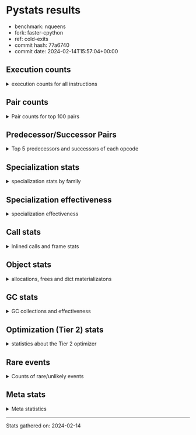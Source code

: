 
# Pystats results

- benchmark: nqueens
- fork: faster-cpython
- ref: cold-exits
- commit hash: 77a6740
- commit date: 2024-02-14T15:57:04+00:00

## Execution counts

<details>
<summary> execution counts for all instructions </summary>

|Name | Count | Self | Cumulative | Miss ratio | 
|---|---:|---:|---:|---:|
| POP_TOP | 138,195,280 | 12.7% | 12.7% |  |
| RESUME_CHECK | 125,630,500 | 11.6% | 24.3% | 0.0% |
| INTERPRETER_EXIT | 119,179,380 | 11.0% | 35.2% |  |
| YIELD_VALUE | 112,389,760 | 10.3% | 45.6% |  |
| ENTER_EXECUTOR | 112,373,740 | 10.3% | 55.9% |  |
| LOAD_FAST | 79,109,640 | 7.3% | 63.2% |  |
| LOAD_FAST_LOAD_FAST | 32,259,960 | 3.0% | 66.1% |  |
| LOAD_GLOBAL_BUILTIN | 20,031,740 | 1.8% | 68.0% |  |
| LOAD_CONST | 19,696,560 | 1.8% | 69.8% |  |
| STORE_FAST | 19,694,800 | 1.8% | 71.6% |  |
| FOR_ITER_RANGE | 13,580,240 | 1.2% | 72.8% |  |
| LOAD_DEREF | 13,256,640 | 1.2% | 74.1% |  |
| BINARY_SUBSCR_TUPLE_INT | 13,241,520 | 1.2% | 75.3% |  |
| GET_ITER | 13,241,200 | 1.2% | 76.5% |  |
| RETURN_CONST | 13,240,960 | 1.2% | 77.7% |  |
| RETURN_GENERATOR | 13,240,800 | 1.2% | 78.9% |  |
| COPY_FREE_VARS | 13,240,560 | 1.2% | 80.1% |  |
| CALL_PY_EXACT_ARGS | 13,240,540 | 1.2% | 81.4% |  |
| MAKE_FUNCTION | 13,240,480 | 1.2% | 82.6% |  |
| BUILD_TUPLE | 13,240,480 | 1.2% | 83.8% |  |
| SET_FUNCTION_ATTRIBUTE | 13,240,480 | 1.2% | 85.0% |  |
| SWAP | 12,903,840 | 1.2% | 86.2% |  |
| BINARY_SUBSCR_LIST_INT | 12,903,600 | 1.2% | 87.4% |  |
| POP_JUMP_IF_FALSE | 12,903,280 | 1.2% | 88.6% |  |
| FOR_ITER_LIST | 12,902,920 | 1.2% | 89.8% |  |
| UNARY_NEGATIVE | 12,902,080 | 1.2% | 90.9% |  |
| CALL_BUILTIN_CLASS | 6,791,060 | 0.6% | 91.6% |  |
| COMPARE_OP_INT | 6,790,080 | 0.6% | 92.2% |  |
| CALL_LEN | 6,789,380 | 0.6% | 92.8% |  |
| JUMP_FORWARD | 6,465,760 | 0.6% | 93.4% |  |
| JUMP_BACKWARD | 6,453,400 | 0.6% | 94.0% |  |
| BINARY_SUBSCR | 6,453,320 | 0.6% | 94.6% |  |
| STORE_SUBSCR | 6,452,920 | 0.6% | 95.2% |  |
| BINARY_OP_ADD_INT | 6,452,900 | 0.6% | 95.8% |  |
| COPY | 6,452,800 | 0.6% | 96.4% |  |
| BINARY_SLICE | 6,452,400 | 0.6% | 97.0% |  |
| STORE_SUBSCR_LIST_INT | 6,452,380 | 0.6% | 97.6% |  |
| STORE_DEREF | 6,451,360 | 0.6% | 98.2% |  |
| FOR_ITER_GEN | 6,451,340 | 0.6% | 98.8% |  |
| CALL_TUPLE_1 | 6,451,300 | 0.6% | 99.3% |  |
| TO_BOOL_INT | 6,451,160 | 0.6% | 99.9% |  |
| BINARY_OP_SUBTRACT_INT | 339,840 | 0.0% | 100.0% |  |
| POP_JUMP_IF_TRUE | 338,080 | 0.0% | 100.0% |  |
| CALL | 1,420 | 0.0% | 100.0% |  |
| BINARY_OP | 1,080 | 0.0% | 100.0% |  |
| LOAD_GLOBAL | 840 | 0.0% | 100.0% |  |
| STORE_SLICE | 600 | 0.0% | 100.0% |  |
| PUSH_NULL | 480 | 0.0% | 100.0% |  |
| LOAD_GLOBAL_MODULE | 400 | 0.0% | 100.0% |  |
| MAKE_CELL | 320 | 0.0% | 100.0% |  |
| RESUME | 300 | 0.0% | 100.0% | 20.0% |
| FOR_ITER | 280 | 0.0% | 100.0% |  |
| END_FOR | 160 | 0.0% | 100.0% |  |
| BUILD_SLICE | 160 | 0.0% | 100.0% |  |
| COMPARE_OP | 160 | 0.0% | 100.0% |  |
| POP_JUMP_IF_NOT_NONE | 160 | 0.0% | 100.0% |  |
| CALL_PY_WITH_DEFAULTS | 140 | 0.0% | 100.0% |  |
| LOAD_ATTR_MODULE | 120 | 0.0% | 100.0% |  |
| NOP | 80 | 0.0% | 100.0% |  |
| RETURN_VALUE | 80 | 0.0% | 100.0% |  |
| TO_BOOL | 80 | 0.0% | 100.0% |  |
| CALL_FUNCTION_EX | 80 | 0.0% | 100.0% |  |
| LOAD_ATTR | 80 | 0.0% | 100.0% |  |
| BINARY_OP_SUBTRACT_FLOAT | 60 | 0.0% | 100.0% |  |


</details>

## Pair counts

<details>
<summary> Pair counts for top 100 pairs </summary>

|Pair | Count | Self | Cumulative | 
|---|---:|---:|---:|
| RESUME_CHECK POP_TOP | 112,389,620 | 10.3% | 10.3% |
| CACHE RESUME_CHECK | 105,938,600 | 9.7% | 20.1% |
| YIELD_VALUE INTERPRETER_EXIT | 105,938,580 | 9.7% | 29.8% |
| POP_TOP ENTER_EXECUTOR | 105,922,480 | 9.7% | 39.6% |
| ENTER_EXECUTOR YIELD_VALUE | 92,682,160 | 8.5% | 48.1% |
| STORE_FAST LOAD_DEREF | 13,241,680 | 1.2% | 49.3% |
| LOAD_DEREF LOAD_FAST | 13,241,600 | 1.2% | 50.5% |
| LOAD_FAST BINARY_SUBSCR_TUPLE_INT | 13,241,440 | 1.2% | 51.7% |
| LOAD_GLOBAL_BUILTIN LOAD_FAST | 13,241,340 | 1.2% | 52.9% |
| RETURN_CONST INTERPRETER_EXIT | 13,240,800 | 1.2% | 54.2% |
| POP_TOP RESUME_CHECK | 13,240,680 | 1.2% | 55.4% |
| CACHE POP_TOP | 13,240,660 | 1.2% | 56.6% |
| MAKE_FUNCTION SET_FUNCTION_ATTRIBUTE | 13,240,480 | 1.2% | 57.8% |
| BUILD_TUPLE LOAD_CONST | 13,240,480 | 1.2% | 59.0% |
| COPY_FREE_VARS RETURN_GENERATOR | 13,240,480 | 1.2% | 60.3% |
| LOAD_CONST MAKE_FUNCTION | 13,240,480 | 1.2% | 61.5% |
| LOAD_FAST BUILD_TUPLE | 13,240,480 | 1.2% | 62.7% |
| SET_FUNCTION_ATTRIBUTE LOAD_FAST | 13,240,480 | 1.2% | 63.9% |
| CALL_PY_EXACT_ARGS COPY_FREE_VARS | 13,240,400 | 1.2% | 65.1% |
| RESUME_CHECK LOAD_FAST | 13,240,400 | 1.2% | 66.3% |
| GET_ITER CALL_PY_EXACT_ARGS | 13,240,320 | 1.2% | 67.6% |
| LOAD_FAST_LOAD_FAST BINARY_SUBSCR_LIST_INT | 12,902,760 | 1.2% | 68.7% |
| LOAD_FAST_LOAD_FAST UNARY_NEGATIVE | 12,902,080 | 1.2% | 69.9% |
| FOR_ITER_RANGE STORE_FAST | 6,790,720 | 0.6% | 70.6% |
| LOAD_GLOBAL_BUILTIN LOAD_GLOBAL_BUILTIN | 6,789,880 | 0.6% | 71.2% |
| BINARY_SUBSCR_TUPLE_INT LOAD_FAST | 6,789,800 | 0.6% | 71.8% |
| FOR_ITER_RANGE RETURN_CONST | 6,789,440 | 0.6% | 72.4% |
| ENTER_EXECUTOR FOR_ITER_RANGE | 6,789,360 | 0.6% | 73.1% |
| LOAD_FAST GET_ITER | 6,789,360 | 0.6% | 73.7% |
| RETURN_GENERATOR CALL_BUILTIN_CLASS | 6,789,320 | 0.6% | 74.3% |
| LOAD_FAST FOR_ITER_RANGE | 6,789,240 | 0.6% | 74.9% |
| CALL_BUILTIN_CLASS CALL_LEN | 6,789,200 | 0.6% | 75.5% |
| LOAD_FAST LOAD_CONST | 6,452,040 | 0.6% | 76.1% |
| COMPARE_OP_INT POP_JUMP_IF_FALSE | 6,452,020 | 0.6% | 76.7% |
| STORE_FAST LOAD_FAST_LOAD_FAST | 6,451,840 | 0.6% | 77.3% |
| STORE_SUBSCR_LIST_INT LOAD_FAST_LOAD_FAST | 6,451,800 | 0.6% | 77.9% |
| BINARY_SUBSCR_TUPLE_INT YIELD_VALUE | 6,451,720 | 0.6% | 78.5% |
| FOR_ITER_LIST STORE_FAST | 6,451,720 | 0.6% | 79.1% |
| LOAD_FAST_LOAD_FAST STORE_SUBSCR_LIST_INT | 6,451,560 | 0.6% | 79.7% |
| BINARY_OP_ADD_INT YIELD_VALUE | 6,451,460 | 0.6% | 80.3% |
| LOAD_FAST BINARY_OP_ADD_INT | 6,451,440 | 0.6% | 80.9% |
| BINARY_SLICE GET_ITER | 6,451,200 | 0.6% | 81.5% |
| LOAD_CONST LOAD_FAST | 6,451,200 | 0.6% | 82.1% |
| LOAD_FAST BINARY_SLICE | 6,451,200 | 0.6% | 82.7% |
| STORE_DEREF LOAD_FAST | 6,451,200 | 0.6% | 83.3% |
| SWAP COPY | 6,451,200 | 0.6% | 83.9% |
| FOR_ITER_LIST RETURN_CONST | 6,451,200 | 0.6% | 84.4% |
| JUMP_BACKWARD FOR_ITER_GEN | 6,451,180 | 0.6% | 85.0% |
| YIELD_VALUE STORE_DEREF | 6,451,180 | 0.6% | 85.6% |
| CALL_LEN SWAP | 6,451,180 | 0.6% | 86.2% |
| COPY COMPARE_OP_INT | 6,451,160 | 0.6% | 86.8% |
| LOAD_FAST FOR_ITER_LIST | 6,451,160 | 0.6% | 87.4% |
| LOAD_FAST LOAD_GLOBAL_BUILTIN | 6,451,160 | 0.6% | 88.0% |
| CALL_TUPLE_1 YIELD_VALUE | 6,451,160 | 0.6% | 88.6% |
| FOR_ITER_GEN RESUME_CHECK | 6,451,160 | 0.6% | 89.2% |
| TO_BOOL_INT POP_JUMP_IF_FALSE | 6,451,160 | 0.6% | 89.8% |
| RETURN_GENERATOR CALL_TUPLE_1 | 6,451,120 | 0.6% | 90.4% |
| ENTER_EXECUTOR FOR_ITER_LIST | 6,451,120 | 0.6% | 91.0% |
| LOAD_FAST TO_BOOL_INT | 6,451,120 | 0.6% | 91.6% |
| BINARY_SUBSCR LOAD_FAST_LOAD_FAST | 6,451,040 | 0.6% | 92.2% |
| POP_TOP POP_TOP | 6,451,040 | 0.6% | 92.7% |
| POP_TOP JUMP_FORWARD | 6,451,040 | 0.6% | 93.3% |
| UNARY_NEGATIVE BINARY_SUBSCR | 6,451,040 | 0.6% | 93.9% |
| UNARY_NEGATIVE STORE_SUBSCR | 6,451,040 | 0.6% | 94.5% |
| JUMP_FORWARD LOAD_FAST | 6,451,040 | 0.6% | 95.1% |
| SWAP LOAD_FAST_LOAD_FAST | 6,451,040 | 0.6% | 95.7% |
| BINARY_SUBSCR_LIST_INT STORE_FAST | 6,451,020 | 0.6% | 96.3% |
| BINARY_SUBSCR_LIST_INT SWAP | 6,451,020 | 0.6% | 96.9% |
| STORE_SUBSCR LOAD_GLOBAL_BUILTIN | 6,451,000 | 0.6% | 97.5% |
| ENTER_EXECUTOR LOAD_FAST_LOAD_FAST | 6,450,820 | 0.6% | 98.1% |
| POP_JUMP_IF_FALSE ENTER_EXECUTOR | 6,450,700 | 0.6% | 98.7% |
| POP_TOP JUMP_BACKWARD | 6,129,360 | 0.6% | 99.2% |
| POP_JUMP_IF_FALSE POP_TOP | 6,113,120 | 0.6% | 99.8% |
| BINARY_OP_SUBTRACT_INT YIELD_VALUE | 338,340 | 0.0% | 99.8% |
| LOAD_FAST BINARY_OP_SUBTRACT_INT | 338,320 | 0.0% | 99.9% |
| POP_JUMP_IF_FALSE LOAD_GLOBAL_BUILTIN | 338,220 | 0.0% | 99.9% |
| COMPARE_OP_INT POP_JUMP_IF_TRUE | 338,060 | 0.0% | 99.9% |
| CALL_LEN COMPARE_OP_INT | 338,040 | 0.0% | 100.0% |
| POP_JUMP_IF_TRUE JUMP_BACKWARD | 323,360 | 0.0% | 100.0% |
| JUMP_FORWARD LOAD_DEREF | 14,720 | 0.0% | 100.0% |
| LOAD_DEREF YIELD_VALUE | 14,720 | 0.0% | 100.0% |
| POP_JUMP_IF_TRUE JUMP_FORWARD | 14,720 | 0.0% | 100.0% |
| BINARY_SUBSCR BINARY_SUBSCR | 1,800 | 0.0% | 100.0% |
| STORE_SUBSCR STORE_SUBSCR | 1,760 | 0.0% | 100.0% |
| BINARY_SUBSCR_LIST_INT LOAD_CONST | 1,560 | 0.0% | 100.0% |
| LOAD_CONST BINARY_OP_ADD_INT | 1,360 | 0.0% | 100.0% |
| LOAD_FAST_LOAD_FAST LOAD_CONST | 1,200 | 0.0% | 100.0% |
| JUMP_BACKWARD FOR_ITER_RANGE | 1,040 | 0.0% | 100.0% |
| COPY COPY | 800 | 0.0% | 100.0% |
| LOAD_CONST COMPARE_OP_INT | 800 | 0.0% | 100.0% |
| LOAD_FAST_LOAD_FAST COPY | 800 | 0.0% | 100.0% |
| POP_JUMP_IF_FALSE LOAD_FAST_LOAD_FAST | 800 | 0.0% | 100.0% |
| SWAP SWAP | 800 | 0.0% | 100.0% |
| BINARY_OP_SUBTRACT_INT SWAP | 780 | 0.0% | 100.0% |
| COPY BINARY_SUBSCR_LIST_INT | 760 | 0.0% | 100.0% |
| LOAD_CONST BINARY_OP_SUBTRACT_INT | 760 | 0.0% | 100.0% |
| SWAP STORE_SUBSCR_LIST_INT | 760 | 0.0% | 100.0% |
| LOAD_FAST CALL_BUILTIN_CLASS | 720 | 0.0% | 100.0% |
| LOAD_FAST_LOAD_FAST BINARY_OP_SUBTRACT_INT | 680 | 0.0% | 100.0% |
| CALL_BUILTIN_CLASS CALL_BUILTIN_CLASS | 680 | 0.0% | 100.0% |


</details>

## Predecessor/Successor Pairs

<details>
<summary> Top 5 predecessors and successors of each opcode </summary>

### BINARY_SLICE

<details>
<summary> Successors and predecessors for BINARY_SLICE </summary>

|Predecessors | Count | Percentage | 
|---|---:|---:|
| LOAD_FAST | 6,451,200 | 100.0% |
| LOAD_CONST | 600 | 0.0% |
| BINARY_OP_ADD_INT | 580 | 0.0% |
| BINARY_OP | 20 | 0.0% |

|Successors | Count | Percentage | 
|---|---:|---:|
| GET_ITER | 6,451,200 | 100.0% |
| BINARY_OP | 600 | 0.0% |
| LOAD_FAST_LOAD_FAST | 600 | 0.0% |


</details>

### STORE_SLICE

<details>
<summary> Successors and predecessors for STORE_SLICE </summary>

|Predecessors | Count | Percentage | 
|---|---:|---:|
| LOAD_CONST | 600 | 100.0% |

|Successors | Count | Percentage | 
|---|---:|---:|
| LOAD_FAST_LOAD_FAST | 600 | 100.0% |


</details>

### CACHE

<details>
<summary> Successors and predecessors for CACHE </summary>

|Successors | Count | Percentage | 
|---|---:|---:|
| RESUME_CHECK | 105,938,600 | 88.9% |
| POP_TOP | 13,240,660 | 11.1% |
| RESUME | 120 | 0.0% |


</details>

### BINARY_SUBSCR

<details>
<summary> Successors and predecessors for BINARY_SUBSCR </summary>

|Predecessors | Count | Percentage | 
|---|---:|---:|
| UNARY_NEGATIVE | 6,451,040 | 100.0% |
| BINARY_SUBSCR | 1,800 | 0.0% |
| BUILD_SLICE | 160 | 0.0% |
| LOAD_FAST | 160 | 0.0% |
| LOAD_FAST_LOAD_FAST | 120 | 0.0% |

|Successors | Count | Percentage | 
|---|---:|---:|
| LOAD_FAST_LOAD_FAST | 6,451,040 | 100.0% |
| BINARY_SUBSCR | 1,800 | 0.0% |
| STORE_FAST | 180 | 0.0% |
| BINARY_SUBSCR_LIST_INT | 80 | 0.0% |
| BINARY_SUBSCR_TUPLE_INT | 80 | 0.0% |


</details>

### END_FOR

<details>
<summary> Successors and predecessors for END_FOR </summary>

|Predecessors | Count | Percentage | 
|---|---:|---:|
| RETURN_CONST | 160 | 100.0% |

|Successors | Count | Percentage | 
|---|---:|---:|
| POP_TOP | 160 | 100.0% |


</details>

### GET_ITER

<details>
<summary> Successors and predecessors for GET_ITER </summary>

|Predecessors | Count | Percentage | 
|---|---:|---:|
| LOAD_FAST | 6,789,360 | 51.3% |
| BINARY_SLICE | 6,451,200 | 48.7% |
| CALL_BUILTIN_CLASS | 460 | 0.0% |
| RETURN_GENERATOR | 160 | 0.0% |
| CALL | 20 | 0.0% |

|Successors | Count | Percentage | 
|---|---:|---:|
| CALL_PY_EXACT_ARGS | 13,240,320 | 100.0% |
| FOR_ITER_RANGE | 520 | 0.0% |
| CALL | 160 | 0.0% |
| FOR_ITER_GEN | 140 | 0.0% |
| FOR_ITER | 60 | 0.0% |


</details>

### INTERPRETER_EXIT

<details>
<summary> Successors and predecessors for INTERPRETER_EXIT </summary>

|Predecessors | Count | Percentage | 
|---|---:|---:|
| YIELD_VALUE | 105,938,580 | 88.9% |
| RETURN_CONST | 13,240,800 | 11.1% |


</details>

### MAKE_FUNCTION

<details>
<summary> Successors and predecessors for MAKE_FUNCTION </summary>

|Predecessors | Count | Percentage | 
|---|---:|---:|
| LOAD_CONST | 13,240,480 | 100.0% |

|Successors | Count | Percentage | 
|---|---:|---:|
| SET_FUNCTION_ATTRIBUTE | 13,240,480 | 100.0% |


</details>

### NOP

<details>
<summary> Successors and predecessors for NOP </summary>

|Predecessors | Count | Percentage | 
|---|---:|---:|
| POP_TOP | 80 | 100.0% |

|Successors | Count | Percentage | 
|---|---:|---:|
| LOAD_DEREF | 80 | 100.0% |


</details>

### POP_TOP

<details>
<summary> Successors and predecessors for POP_TOP </summary>

|Predecessors | Count | Percentage | 
|---|---:|---:|
| RESUME_CHECK | 112,389,620 | 81.3% |
| CACHE | 13,240,660 | 9.6% |
| POP_TOP | 6,451,040 | 4.7% |
| POP_JUMP_IF_FALSE | 6,113,120 | 4.4% |
| CALL | 260 | 0.0% |

|Successors | Count | Percentage | 
|---|---:|---:|
| ENTER_EXECUTOR | 105,922,480 | 76.6% |
| RESUME_CHECK | 13,240,680 | 9.6% |
| POP_TOP | 6,451,040 | 4.7% |
| JUMP_FORWARD | 6,451,040 | 4.7% |
| JUMP_BACKWARD | 6,129,360 | 4.4% |


</details>

### PUSH_NULL

<details>
<summary> Successors and predecessors for PUSH_NULL </summary>

|Predecessors | Count | Percentage | 
|---|---:|---:|
| LOAD_FAST | 320 | 66.7% |
| LOAD_DEREF | 80 | 16.7% |
| LOAD_ATTR_MODULE | 60 | 12.5% |
| LOAD_ATTR | 20 | 4.2% |

|Successors | Count | Percentage | 
|---|---:|---:|
| CALL | 400 | 83.3% |
| LOAD_FAST | 80 | 16.7% |


</details>

### RETURN_GENERATOR

<details>
<summary> Successors and predecessors for RETURN_GENERATOR </summary>

|Predecessors | Count | Percentage | 
|---|---:|---:|
| COPY_FREE_VARS | 13,240,480 | 100.0% |
| MAKE_CELL | 320 | 0.0% |

|Successors | Count | Percentage | 
|---|---:|---:|
| CALL_BUILTIN_CLASS | 6,789,320 | 51.3% |
| CALL_TUPLE_1 | 6,451,120 | 48.7% |
| CALL | 200 | 0.0% |
| GET_ITER | 160 | 0.0% |


</details>

### RETURN_VALUE

<details>
<summary> Successors and predecessors for RETURN_VALUE </summary>

|Predecessors | Count | Percentage | 
|---|---:|---:|
| LOAD_FAST | 80 | 100.0% |

|Successors | Count | Percentage | 
|---|---:|---:|
| LOAD_GLOBAL | 40 | 50.0% |
| LOAD_GLOBAL_MODULE | 40 | 50.0% |


</details>

### STORE_SUBSCR

<details>
<summary> Successors and predecessors for STORE_SUBSCR </summary>

|Predecessors | Count | Percentage | 
|---|---:|---:|
| UNARY_NEGATIVE | 6,451,040 | 100.0% |
| STORE_SUBSCR | 1,760 | 0.0% |
| LOAD_FAST_LOAD_FAST | 80 | 0.0% |
| SWAP | 40 | 0.0% |

|Successors | Count | Percentage | 
|---|---:|---:|
| LOAD_GLOBAL_BUILTIN | 6,451,000 | 100.0% |
| STORE_SUBSCR | 1,760 | 0.0% |
| STORE_SUBSCR_LIST_INT | 60 | 0.0% |
| LOAD_FAST_LOAD_FAST | 40 | 0.0% |
| LOAD_GLOBAL | 40 | 0.0% |


</details>

### TO_BOOL

<details>
<summary> Successors and predecessors for TO_BOOL </summary>

|Predecessors | Count | Percentage | 
|---|---:|---:|
| LOAD_FAST | 80 | 100.0% |

|Successors | Count | Percentage | 
|---|---:|---:|
| POP_JUMP_IF_FALSE | 40 | 50.0% |
| TO_BOOL_INT | 40 | 50.0% |


</details>

### UNARY_NEGATIVE

<details>
<summary> Successors and predecessors for UNARY_NEGATIVE </summary>

|Predecessors | Count | Percentage | 
|---|---:|---:|
| LOAD_FAST_LOAD_FAST | 12,902,080 | 100.0% |

|Successors | Count | Percentage | 
|---|---:|---:|
| BINARY_SUBSCR | 6,451,040 | 50.0% |
| STORE_SUBSCR | 6,451,040 | 50.0% |


</details>

### BINARY_OP

<details>
<summary> Successors and predecessors for BINARY_OP </summary>

|Predecessors | Count | Percentage | 
|---|---:|---:|
| BINARY_SLICE | 600 | 55.6% |
| LOAD_CONST | 200 | 18.5% |
| LOAD_FAST | 120 | 11.1% |
| BINARY_OP | 80 | 7.4% |
| LOAD_FAST_LOAD_FAST | 80 | 7.4% |

|Successors | Count | Percentage | 
|---|---:|---:|
| LOAD_FAST_LOAD_FAST | 620 | 57.4% |
| BINARY_OP_ADD_INT | 100 | 9.3% |
| BINARY_OP | 80 | 7.4% |
| BINARY_OP_SUBTRACT_INT | 80 | 7.4% |
| LOAD_CONST | 40 | 3.7% |


</details>

### BUILD_SLICE

<details>
<summary> Successors and predecessors for BUILD_SLICE </summary>

|Predecessors | Count | Percentage | 
|---|---:|---:|
| LOAD_CONST | 160 | 100.0% |

|Successors | Count | Percentage | 
|---|---:|---:|
| BINARY_SUBSCR | 160 | 100.0% |


</details>

### BUILD_TUPLE

<details>
<summary> Successors and predecessors for BUILD_TUPLE </summary>

|Predecessors | Count | Percentage | 
|---|---:|---:|
| LOAD_FAST | 13,240,480 | 100.0% |

|Successors | Count | Percentage | 
|---|---:|---:|
| LOAD_CONST | 13,240,480 | 100.0% |


</details>

### CALL

<details>
<summary> Successors and predecessors for CALL </summary>

|Predecessors | Count | Percentage | 
|---|---:|---:|
| PUSH_NULL | 400 | 28.2% |
| LOAD_FAST | 280 | 19.7% |
| RETURN_GENERATOR | 200 | 14.1% |
| CALL | 200 | 14.1% |
| GET_ITER | 160 | 11.3% |

|Successors | Count | Percentage | 
|---|---:|---:|
| POP_TOP | 260 | 18.3% |
| CALL_BUILTIN_CLASS | 220 | 15.5% |
| CALL | 200 | 14.1% |
| STORE_FAST | 160 | 11.3% |
| CALL_PY_EXACT_ARGS | 100 | 7.0% |


</details>

### CALL_FUNCTION_EX

<details>
<summary> Successors and predecessors for CALL_FUNCTION_EX </summary>

|Predecessors | Count | Percentage | 
|---|---:|---:|
| LOAD_FAST | 80 | 100.0% |

|Successors | Count | Percentage | 
|---|---:|---:|
| COPY_FREE_VARS | 80 | 100.0% |


</details>

### COMPARE_OP

<details>
<summary> Successors and predecessors for COMPARE_OP </summary>

|Predecessors | Count | Percentage | 
|---|---:|---:|
| LOAD_CONST | 80 | 50.0% |
| COPY | 40 | 25.0% |
| CALL | 20 | 12.5% |
| CALL_LEN | 20 | 12.5% |

|Successors | Count | Percentage | 
|---|---:|---:|
| COMPARE_OP_INT | 80 | 50.0% |
| POP_JUMP_IF_FALSE | 60 | 37.5% |
| POP_JUMP_IF_TRUE | 20 | 12.5% |


</details>

### COPY

<details>
<summary> Successors and predecessors for COPY </summary>

|Predecessors | Count | Percentage | 
|---|---:|---:|
| SWAP | 6,451,200 | 100.0% |
| COPY | 800 | 0.0% |
| LOAD_FAST_LOAD_FAST | 800 | 0.0% |

|Successors | Count | Percentage | 
|---|---:|---:|
| COMPARE_OP_INT | 6,451,160 | 100.0% |
| COPY | 800 | 0.0% |
| BINARY_SUBSCR_LIST_INT | 760 | 0.0% |
| BINARY_SUBSCR | 40 | 0.0% |
| COMPARE_OP | 40 | 0.0% |


</details>

### COPY_FREE_VARS

<details>
<summary> Successors and predecessors for COPY_FREE_VARS </summary>

|Predecessors | Count | Percentage | 
|---|---:|---:|
| CALL_PY_EXACT_ARGS | 13,240,400 | 100.0% |
| CALL | 80 | 0.0% |
| CALL_FUNCTION_EX | 80 | 0.0% |

|Successors | Count | Percentage | 
|---|---:|---:|
| RETURN_GENERATOR | 13,240,480 | 100.0% |
| RESUME_CHECK | 60 | 0.0% |
| RESUME | 20 | 0.0% |


</details>

### ENTER_EXECUTOR

<details>
<summary> Successors and predecessors for ENTER_EXECUTOR </summary>

|Predecessors | Count | Percentage | 
|---|---:|---:|
| POP_TOP | 105,922,480 | 94.3% |
| POP_JUMP_IF_FALSE | 6,450,700 | 5.7% |
| ENTER_EXECUTOR | 280 | 0.0% |
| STORE_SUBSCR_LIST_INT | 260 | 0.0% |
| JUMP_BACKWARD | 20 | 0.0% |

|Successors | Count | Percentage | 
|---|---:|---:|
| YIELD_VALUE | 92,682,160 | 82.5% |
| FOR_ITER_RANGE | 6,789,360 | 6.0% |
| FOR_ITER_LIST | 6,451,120 | 5.7% |
| LOAD_FAST_LOAD_FAST | 6,450,820 | 5.7% |
| ENTER_EXECUTOR | 280 | 0.0% |


</details>

### FOR_ITER

<details>
<summary> Successors and predecessors for FOR_ITER </summary>

|Predecessors | Count | Percentage | 
|---|---:|---:|
| JUMP_BACKWARD | 140 | 50.0% |
| LOAD_FAST | 80 | 28.6% |
| GET_ITER | 60 | 21.4% |

|Successors | Count | Percentage | 
|---|---:|---:|
| STORE_FAST | 120 | 42.9% |
| FOR_ITER_RANGE | 80 | 28.6% |
| FOR_ITER_LIST | 40 | 14.3% |
| STORE_DEREF | 20 | 7.1% |
| FOR_ITER_GEN | 20 | 7.1% |


</details>

### JUMP_BACKWARD

<details>
<summary> Successors and predecessors for JUMP_BACKWARD </summary>

|Predecessors | Count | Percentage | 
|---|---:|---:|
| POP_TOP | 6,129,360 | 95.0% |
| POP_JUMP_IF_TRUE | 323,360 | 5.0% |
| POP_JUMP_IF_FALSE | 340 | 0.0% |
| STORE_SUBSCR_LIST_INT | 320 | 0.0% |
| STORE_SUBSCR | 20 | 0.0% |

|Successors | Count | Percentage | 
|---|---:|---:|
| FOR_ITER_GEN | 6,451,180 | 100.0% |
| FOR_ITER_RANGE | 1,040 | 0.0% |
| FOR_ITER_LIST | 600 | 0.0% |
| LOAD_GLOBAL_BUILTIN | 300 | 0.0% |
| FOR_ITER | 140 | 0.0% |


</details>

### JUMP_FORWARD

<details>
<summary> Successors and predecessors for JUMP_FORWARD </summary>

|Predecessors | Count | Percentage | 
|---|---:|---:|
| POP_TOP | 6,451,040 | 99.8% |
| POP_JUMP_IF_TRUE | 14,720 | 0.2% |

|Successors | Count | Percentage | 
|---|---:|---:|
| LOAD_FAST | 6,451,040 | 99.8% |
| LOAD_DEREF | 14,720 | 0.2% |


</details>

### LOAD_ATTR

<details>
<summary> Successors and predecessors for LOAD_ATTR </summary>

|Predecessors | Count | Percentage | 
|---|---:|---:|
| LOAD_GLOBAL | 40 | 50.0% |
| LOAD_GLOBAL_MODULE | 40 | 50.0% |

|Successors | Count | Percentage | 
|---|---:|---:|
| LOAD_ATTR_MODULE | 40 | 50.0% |
| PUSH_NULL | 20 | 25.0% |
| STORE_FAST | 20 | 25.0% |


</details>

### LOAD_CONST

<details>
<summary> Successors and predecessors for LOAD_CONST </summary>

|Predecessors | Count | Percentage | 
|---|---:|---:|
| BUILD_TUPLE | 13,240,480 | 67.2% |
| LOAD_FAST | 6,452,040 | 32.8% |
| BINARY_SUBSCR_LIST_INT | 1,560 | 0.0% |
| LOAD_FAST_LOAD_FAST | 1,200 | 0.0% |
| BINARY_OP_ADD_INT | 580 | 0.0% |

|Successors | Count | Percentage | 
|---|---:|---:|
| MAKE_FUNCTION | 13,240,480 | 67.2% |
| LOAD_FAST | 6,451,200 | 32.8% |
| BINARY_OP_ADD_INT | 1,360 | 0.0% |
| COMPARE_OP_INT | 800 | 0.0% |
| BINARY_OP_SUBTRACT_INT | 760 | 0.0% |


</details>

### LOAD_DEREF

<details>
<summary> Successors and predecessors for LOAD_DEREF </summary>

|Predecessors | Count | Percentage | 
|---|---:|---:|
| STORE_FAST | 13,241,680 | 99.9% |
| JUMP_FORWARD | 14,720 | 0.1% |
| LOAD_GLOBAL_BUILTIN | 140 | 0.0% |
| NOP | 80 | 0.0% |
| LOAD_GLOBAL | 20 | 0.0% |

|Successors | Count | Percentage | 
|---|---:|---:|
| LOAD_FAST | 13,241,600 | 99.9% |
| YIELD_VALUE | 14,720 | 0.1% |
| CALL_LEN | 120 | 0.0% |
| PUSH_NULL | 80 | 0.0% |
| STORE_FAST | 80 | 0.0% |


</details>

### LOAD_FAST

<details>
<summary> Successors and predecessors for LOAD_FAST </summary>

|Predecessors | Count | Percentage | 
|---|---:|---:|
| LOAD_DEREF | 13,241,600 | 16.7% |
| LOAD_GLOBAL_BUILTIN | 13,241,340 | 16.7% |
| SET_FUNCTION_ATTRIBUTE | 13,240,480 | 16.7% |
| RESUME_CHECK | 13,240,400 | 16.7% |
| BINARY_SUBSCR_TUPLE_INT | 6,789,800 | 8.6% |

|Successors | Count | Percentage | 
|---|---:|---:|
| BINARY_SUBSCR_TUPLE_INT | 13,241,440 | 16.7% |
| BUILD_TUPLE | 13,240,480 | 16.7% |
| GET_ITER | 6,789,360 | 8.6% |
| FOR_ITER_RANGE | 6,789,240 | 8.6% |
| LOAD_CONST | 6,452,040 | 8.2% |


</details>

### LOAD_FAST_LOAD_FAST

<details>
<summary> Successors and predecessors for LOAD_FAST_LOAD_FAST </summary>

|Predecessors | Count | Percentage | 
|---|---:|---:|
| STORE_FAST | 6,451,840 | 20.0% |
| STORE_SUBSCR_LIST_INT | 6,451,800 | 20.0% |
| BINARY_SUBSCR | 6,451,040 | 20.0% |
| SWAP | 6,451,040 | 20.0% |
| ENTER_EXECUTOR | 6,450,820 | 20.0% |

|Successors | Count | Percentage | 
|---|---:|---:|
| BINARY_SUBSCR_LIST_INT | 12,902,760 | 40.0% |
| UNARY_NEGATIVE | 12,902,080 | 40.0% |
| STORE_SUBSCR_LIST_INT | 6,451,560 | 20.0% |
| LOAD_CONST | 1,200 | 0.0% |
| COPY | 800 | 0.0% |


</details>

### LOAD_GLOBAL

<details>
<summary> Successors and predecessors for LOAD_GLOBAL </summary>

|Predecessors | Count | Percentage | 
|---|---:|---:|
| STORE_FAST | 160 | 19.0% |
| LOAD_GLOBAL | 120 | 14.3% |
| LOAD_GLOBAL_BUILTIN | 120 | 14.3% |
| POP_JUMP_IF_FALSE | 100 | 11.9% |
| RESUME | 80 | 9.5% |

|Successors | Count | Percentage | 
|---|---:|---:|
| LOAD_GLOBAL_BUILTIN | 340 | 40.5% |
| LOAD_FAST | 220 | 26.2% |
| LOAD_GLOBAL | 120 | 14.3% |
| LOAD_GLOBAL_MODULE | 80 | 9.5% |
| LOAD_ATTR | 40 | 4.8% |


</details>

### MAKE_CELL

<details>
<summary> Successors and predecessors for MAKE_CELL </summary>

|Predecessors | Count | Percentage | 
|---|---:|---:|
| CALL_PY_EXACT_ARGS | 140 | 43.8% |
| CALL_PY_WITH_DEFAULTS | 140 | 43.8% |
| CALL | 40 | 12.5% |

|Successors | Count | Percentage | 
|---|---:|---:|
| RETURN_GENERATOR | 320 | 100.0% |


</details>

### POP_JUMP_IF_FALSE

<details>
<summary> Successors and predecessors for POP_JUMP_IF_FALSE </summary>

|Predecessors | Count | Percentage | 
|---|---:|---:|
| COMPARE_OP_INT | 6,452,020 | 50.0% |
| TO_BOOL_INT | 6,451,160 | 50.0% |
| COMPARE_OP | 60 | 0.0% |
| TO_BOOL | 40 | 0.0% |

|Successors | Count | Percentage | 
|---|---:|---:|
| ENTER_EXECUTOR | 6,450,700 | 50.0% |
| POP_TOP | 6,113,120 | 47.4% |
| LOAD_GLOBAL_BUILTIN | 338,220 | 2.6% |
| LOAD_FAST_LOAD_FAST | 800 | 0.0% |
| JUMP_BACKWARD | 340 | 0.0% |


</details>

### POP_JUMP_IF_NOT_NONE

<details>
<summary> Successors and predecessors for POP_JUMP_IF_NOT_NONE </summary>

|Predecessors | Count | Percentage | 
|---|---:|---:|
| LOAD_FAST | 160 | 100.0% |

|Successors | Count | Percentage | 
|---|---:|---:|
| LOAD_FAST | 160 | 100.0% |


</details>

### POP_JUMP_IF_TRUE

<details>
<summary> Successors and predecessors for POP_JUMP_IF_TRUE </summary>

|Predecessors | Count | Percentage | 
|---|---:|---:|
| COMPARE_OP_INT | 338,060 | 100.0% |
| COMPARE_OP | 20 | 0.0% |

|Successors | Count | Percentage | 
|---|---:|---:|
| JUMP_BACKWARD | 323,360 | 95.6% |
| JUMP_FORWARD | 14,720 | 4.4% |


</details>

### RETURN_CONST

<details>
<summary> Successors and predecessors for RETURN_CONST </summary>

|Predecessors | Count | Percentage | 
|---|---:|---:|
| FOR_ITER_RANGE | 6,789,440 | 51.3% |
| FOR_ITER_LIST | 6,451,200 | 48.7% |
| POP_TOP | 320 | 0.0% |

|Successors | Count | Percentage | 
|---|---:|---:|
| INTERPRETER_EXIT | 13,240,800 | 100.0% |
| END_FOR | 160 | 0.0% |


</details>

### SET_FUNCTION_ATTRIBUTE

<details>
<summary> Successors and predecessors for SET_FUNCTION_ATTRIBUTE </summary>

|Predecessors | Count | Percentage | 
|---|---:|---:|
| MAKE_FUNCTION | 13,240,480 | 100.0% |

|Successors | Count | Percentage | 
|---|---:|---:|
| LOAD_FAST | 13,240,480 | 100.0% |


</details>

### STORE_DEREF

<details>
<summary> Successors and predecessors for STORE_DEREF </summary>

|Predecessors | Count | Percentage | 
|---|---:|---:|
| YIELD_VALUE | 6,451,180 | 100.0% |
| CALL_TUPLE_1 | 140 | 0.0% |
| CALL | 20 | 0.0% |
| FOR_ITER | 20 | 0.0% |

|Successors | Count | Percentage | 
|---|---:|---:|
| LOAD_FAST | 6,451,200 | 100.0% |
| LOAD_GLOBAL_BUILTIN | 120 | 0.0% |
| LOAD_GLOBAL | 40 | 0.0% |


</details>

### STORE_FAST

<details>
<summary> Successors and predecessors for STORE_FAST </summary>

|Predecessors | Count | Percentage | 
|---|---:|---:|
| FOR_ITER_RANGE | 6,790,720 | 34.5% |
| FOR_ITER_LIST | 6,451,720 | 32.8% |
| BINARY_SUBSCR_LIST_INT | 6,451,020 | 32.8% |
| CALL_BUILTIN_CLASS | 340 | 0.0% |
| BINARY_SUBSCR | 180 | 0.0% |

|Successors | Count | Percentage | 
|---|---:|---:|
| LOAD_DEREF | 13,241,680 | 67.2% |
| LOAD_FAST_LOAD_FAST | 6,451,840 | 32.8% |
| LOAD_FAST | 640 | 0.0% |
| LOAD_GLOBAL_BUILTIN | 360 | 0.0% |
| LOAD_GLOBAL | 160 | 0.0% |


</details>

### SWAP

<details>
<summary> Successors and predecessors for SWAP </summary>

|Predecessors | Count | Percentage | 
|---|---:|---:|
| CALL_LEN | 6,451,180 | 50.0% |
| BINARY_SUBSCR_LIST_INT | 6,451,020 | 50.0% |
| SWAP | 800 | 0.0% |
| BINARY_OP_SUBTRACT_INT | 780 | 0.0% |
| BINARY_SUBSCR | 20 | 0.0% |

|Successors | Count | Percentage | 
|---|---:|---:|
| COPY | 6,451,200 | 50.0% |
| LOAD_FAST_LOAD_FAST | 6,451,040 | 50.0% |
| SWAP | 800 | 0.0% |
| STORE_SUBSCR_LIST_INT | 760 | 0.0% |
| STORE_SUBSCR | 40 | 0.0% |


</details>

### YIELD_VALUE

<details>
<summary> Successors and predecessors for YIELD_VALUE </summary>

|Predecessors | Count | Percentage | 
|---|---:|---:|
| ENTER_EXECUTOR | 92,682,160 | 82.5% |
| BINARY_SUBSCR_TUPLE_INT | 6,451,720 | 5.7% |
| BINARY_OP_ADD_INT | 6,451,460 | 5.7% |
| CALL_TUPLE_1 | 6,451,160 | 5.7% |
| BINARY_OP_SUBTRACT_INT | 338,340 | 0.3% |

|Successors | Count | Percentage | 
|---|---:|---:|
| INTERPRETER_EXIT | 105,938,580 | 94.3% |
| STORE_DEREF | 6,451,180 | 5.7% |


</details>

### RESUME

<details>
<summary> Successors and predecessors for RESUME </summary>

|Predecessors | Count | Percentage | 
|---|---:|---:|
| CACHE | 120 | 40.0% |
| POP_TOP | 120 | 40.0% |
| FOR_ITER_GEN | 40 | 13.3% |
| COPY_FREE_VARS | 20 | 6.7% |

|Successors | Count | Percentage | 
|---|---:|---:|
| POP_TOP | 140 | 46.7% |
| LOAD_FAST | 80 | 26.7% |
| LOAD_GLOBAL | 80 | 26.7% |


</details>

### BINARY_OP_ADD_INT

<details>
<summary> Successors and predecessors for BINARY_OP_ADD_INT </summary>

|Predecessors | Count | Percentage | 
|---|---:|---:|
| LOAD_FAST | 6,451,440 | 100.0% |
| LOAD_CONST | 1,360 | 0.0% |
| BINARY_OP | 100 | 0.0% |

|Successors | Count | Percentage | 
|---|---:|---:|
| YIELD_VALUE | 6,451,460 | 100.0% |
| BINARY_SLICE | 580 | 0.0% |
| LOAD_CONST | 580 | 0.0% |
| LOAD_FAST | 140 | 0.0% |
| CALL_BUILTIN_CLASS | 120 | 0.0% |


</details>

### BINARY_OP_SUBTRACT_FLOAT

<details>
<summary> Successors and predecessors for BINARY_OP_SUBTRACT_FLOAT </summary>

|Predecessors | Count | Percentage | 
|---|---:|---:|
| LOAD_FAST | 40 | 66.7% |
| BINARY_OP | 20 | 33.3% |

|Successors | Count | Percentage | 
|---|---:|---:|
| STORE_FAST | 60 | 100.0% |


</details>

### BINARY_OP_SUBTRACT_INT

<details>
<summary> Successors and predecessors for BINARY_OP_SUBTRACT_INT </summary>

|Predecessors | Count | Percentage | 
|---|---:|---:|
| LOAD_FAST | 338,320 | 99.6% |
| LOAD_CONST | 760 | 0.2% |
| LOAD_FAST_LOAD_FAST | 680 | 0.2% |
| BINARY_OP | 80 | 0.0% |

|Successors | Count | Percentage | 
|---|---:|---:|
| YIELD_VALUE | 338,340 | 99.6% |
| SWAP | 780 | 0.2% |
| LOAD_FAST_LOAD_FAST | 580 | 0.2% |
| LOAD_CONST | 140 | 0.0% |


</details>

### BINARY_SUBSCR_LIST_INT

<details>
<summary> Successors and predecessors for BINARY_SUBSCR_LIST_INT </summary>

|Predecessors | Count | Percentage | 
|---|---:|---:|
| LOAD_FAST_LOAD_FAST | 12,902,760 | 100.0% |
| COPY | 760 | 0.0% |
| BINARY_SUBSCR | 80 | 0.0% |

|Successors | Count | Percentage | 
|---|---:|---:|
| STORE_FAST | 6,451,020 | 50.0% |
| SWAP | 6,451,020 | 50.0% |
| LOAD_CONST | 1,560 | 0.0% |


</details>

### BINARY_SUBSCR_TUPLE_INT

<details>
<summary> Successors and predecessors for BINARY_SUBSCR_TUPLE_INT </summary>

|Predecessors | Count | Percentage | 
|---|---:|---:|
| LOAD_FAST | 13,241,440 | 100.0% |
| BINARY_SUBSCR | 80 | 0.0% |

|Successors | Count | Percentage | 
|---|---:|---:|
| LOAD_FAST | 6,789,800 | 51.3% |
| YIELD_VALUE | 6,451,720 | 48.7% |


</details>

### CALL_BUILTIN_CLASS

<details>
<summary> Successors and predecessors for CALL_BUILTIN_CLASS </summary>

|Predecessors | Count | Percentage | 
|---|---:|---:|
| RETURN_GENERATOR | 6,789,320 | 100.0% |
| LOAD_FAST | 720 | 0.0% |
| CALL_BUILTIN_CLASS | 680 | 0.0% |
| CALL | 220 | 0.0% |
| BINARY_OP_ADD_INT | 120 | 0.0% |

|Successors | Count | Percentage | 
|---|---:|---:|
| CALL_LEN | 6,789,200 | 100.0% |
| CALL_BUILTIN_CLASS | 680 | 0.0% |
| GET_ITER | 460 | 0.0% |
| STORE_FAST | 340 | 0.0% |
| POP_TOP | 140 | 0.0% |


</details>

### CALL_LEN

<details>
<summary> Successors and predecessors for CALL_LEN </summary>

|Predecessors | Count | Percentage | 
|---|---:|---:|
| CALL_BUILTIN_CLASS | 6,789,200 | 100.0% |
| LOAD_DEREF | 120 | 0.0% |
| CALL | 60 | 0.0% |

|Successors | Count | Percentage | 
|---|---:|---:|
| SWAP | 6,451,180 | 95.0% |
| COMPARE_OP_INT | 338,040 | 5.0% |
| STORE_FAST | 140 | 0.0% |
| COMPARE_OP | 20 | 0.0% |


</details>

### CALL_PY_EXACT_ARGS

<details>
<summary> Successors and predecessors for CALL_PY_EXACT_ARGS </summary>

|Predecessors | Count | Percentage | 
|---|---:|---:|
| GET_ITER | 13,240,320 | 100.0% |
| LOAD_FAST | 120 | 0.0% |
| CALL | 100 | 0.0% |

|Successors | Count | Percentage | 
|---|---:|---:|
| COPY_FREE_VARS | 13,240,400 | 100.0% |
| MAKE_CELL | 140 | 0.0% |


</details>

### CALL_PY_WITH_DEFAULTS

<details>
<summary> Successors and predecessors for CALL_PY_WITH_DEFAULTS </summary>

|Predecessors | Count | Percentage | 
|---|---:|---:|
| LOAD_FAST | 120 | 85.7% |
| CALL | 20 | 14.3% |

|Successors | Count | Percentage | 
|---|---:|---:|
| MAKE_CELL | 140 | 100.0% |


</details>

### CALL_TUPLE_1

<details>
<summary> Successors and predecessors for CALL_TUPLE_1 </summary>

|Predecessors | Count | Percentage | 
|---|---:|---:|
| RETURN_GENERATOR | 6,451,120 | 100.0% |
| LOAD_FAST | 120 | 0.0% |
| CALL | 60 | 0.0% |

|Successors | Count | Percentage | 
|---|---:|---:|
| YIELD_VALUE | 6,451,160 | 100.0% |
| STORE_DEREF | 140 | 0.0% |


</details>

### COMPARE_OP_INT

<details>
<summary> Successors and predecessors for COMPARE_OP_INT </summary>

|Predecessors | Count | Percentage | 
|---|---:|---:|
| COPY | 6,451,160 | 95.0% |
| CALL_LEN | 338,040 | 5.0% |
| LOAD_CONST | 800 | 0.0% |
| COMPARE_OP | 80 | 0.0% |

|Successors | Count | Percentage | 
|---|---:|---:|
| POP_JUMP_IF_FALSE | 6,452,020 | 95.0% |
| POP_JUMP_IF_TRUE | 338,060 | 5.0% |


</details>

### FOR_ITER_GEN

<details>
<summary> Successors and predecessors for FOR_ITER_GEN </summary>

|Predecessors | Count | Percentage | 
|---|---:|---:|
| JUMP_BACKWARD | 6,451,180 | 100.0% |
| GET_ITER | 140 | 0.0% |
| FOR_ITER | 20 | 0.0% |

|Successors | Count | Percentage | 
|---|---:|---:|
| RESUME_CHECK | 6,451,160 | 100.0% |
| POP_TOP | 140 | 0.0% |
| RESUME | 40 | 0.0% |


</details>

### FOR_ITER_LIST

<details>
<summary> Successors and predecessors for FOR_ITER_LIST </summary>

|Predecessors | Count | Percentage | 
|---|---:|---:|
| LOAD_FAST | 6,451,160 | 50.0% |
| ENTER_EXECUTOR | 6,451,120 | 50.0% |
| JUMP_BACKWARD | 600 | 0.0% |
| FOR_ITER | 40 | 0.0% |

|Successors | Count | Percentage | 
|---|---:|---:|
| STORE_FAST | 6,451,720 | 50.0% |
| RETURN_CONST | 6,451,200 | 50.0% |


</details>

### FOR_ITER_RANGE

<details>
<summary> Successors and predecessors for FOR_ITER_RANGE </summary>

|Predecessors | Count | Percentage | 
|---|---:|---:|
| ENTER_EXECUTOR | 6,789,360 | 50.0% |
| LOAD_FAST | 6,789,240 | 50.0% |
| JUMP_BACKWARD | 1,040 | 0.0% |
| GET_ITER | 520 | 0.0% |
| FOR_ITER | 80 | 0.0% |

|Successors | Count | Percentage | 
|---|---:|---:|
| STORE_FAST | 6,790,720 | 50.0% |
| RETURN_CONST | 6,789,440 | 50.0% |
| LOAD_FAST | 80 | 0.0% |


</details>

### LOAD_ATTR_MODULE

<details>
<summary> Successors and predecessors for LOAD_ATTR_MODULE </summary>

|Predecessors | Count | Percentage | 
|---|---:|---:|
| LOAD_GLOBAL_MODULE | 80 | 66.7% |
| LOAD_ATTR | 40 | 33.3% |

|Successors | Count | Percentage | 
|---|---:|---:|
| PUSH_NULL | 60 | 50.0% |
| STORE_FAST | 60 | 50.0% |


</details>

### LOAD_GLOBAL_BUILTIN

<details>
<summary> Successors and predecessors for LOAD_GLOBAL_BUILTIN </summary>

|Predecessors | Count | Percentage | 
|---|---:|---:|
| LOAD_GLOBAL_BUILTIN | 6,789,880 | 33.9% |
| LOAD_FAST | 6,451,160 | 32.2% |
| STORE_SUBSCR | 6,451,000 | 32.2% |
| POP_JUMP_IF_FALSE | 338,220 | 1.7% |
| STORE_FAST | 360 | 0.0% |

|Successors | Count | Percentage | 
|---|---:|---:|
| LOAD_FAST | 13,241,340 | 66.1% |
| LOAD_GLOBAL_BUILTIN | 6,789,880 | 33.9% |
| LOAD_DEREF | 140 | 0.0% |
| LOAD_FAST_LOAD_FAST | 140 | 0.0% |
| LOAD_GLOBAL | 120 | 0.0% |


</details>

### LOAD_GLOBAL_MODULE

<details>
<summary> Successors and predecessors for LOAD_GLOBAL_MODULE </summary>

|Predecessors | Count | Percentage | 
|---|---:|---:|
| STORE_FAST | 120 | 30.0% |
| LOAD_GLOBAL_BUILTIN | 120 | 30.0% |
| LOAD_GLOBAL | 80 | 20.0% |
| RETURN_VALUE | 40 | 10.0% |
| RESUME_CHECK | 40 | 10.0% |

|Successors | Count | Percentage | 
|---|---:|---:|
| LOAD_FAST | 280 | 70.0% |
| LOAD_ATTR_MODULE | 80 | 20.0% |
| LOAD_ATTR | 40 | 10.0% |


</details>

### RESUME_CHECK

<details>
<summary> Successors and predecessors for RESUME_CHECK </summary>

|Predecessors | Count | Percentage | 
|---|---:|---:|
| CACHE | 105,938,600 | 84.3% |
| POP_TOP | 13,240,680 | 10.5% |
| FOR_ITER_GEN | 6,451,160 | 5.1% |
| COPY_FREE_VARS | 60 | 0.0% |

|Successors | Count | Percentage | 
|---|---:|---:|
| POP_TOP | 112,389,620 | 89.5% |
| LOAD_FAST | 13,240,400 | 10.5% |
| LOAD_GLOBAL_BUILTIN | 360 | 0.0% |
| LOAD_GLOBAL | 80 | 0.0% |
| LOAD_GLOBAL_MODULE | 40 | 0.0% |


</details>

### STORE_SUBSCR_LIST_INT

<details>
<summary> Successors and predecessors for STORE_SUBSCR_LIST_INT </summary>

|Predecessors | Count | Percentage | 
|---|---:|---:|
| LOAD_FAST_LOAD_FAST | 6,451,560 | 100.0% |
| SWAP | 760 | 0.0% |
| STORE_SUBSCR | 60 | 0.0% |

|Successors | Count | Percentage | 
|---|---:|---:|
| LOAD_FAST_LOAD_FAST | 6,451,800 | 100.0% |
| JUMP_BACKWARD | 320 | 0.0% |
| ENTER_EXECUTOR | 260 | 0.0% |


</details>

### TO_BOOL_INT

<details>
<summary> Successors and predecessors for TO_BOOL_INT </summary>

|Predecessors | Count | Percentage | 
|---|---:|---:|
| LOAD_FAST | 6,451,120 | 100.0% |
| TO_BOOL | 40 | 0.0% |

|Successors | Count | Percentage | 
|---|---:|---:|
| POP_JUMP_IF_FALSE | 6,451,160 | 100.0% |


</details>


</details>

## Specialization stats

<details>
<summary> specialization stats by family </summary>

### BINARY_OP

<details>
<summary> specialization stats for BINARY_OP family </summary>

|Kind | Count | Ratio | 
|---|---:|---:|
|     deferred | 800 | 0.0% |
|          hit | 6,792,800 | 100.0% |

| | Count | Ratio | 
|---|---:|---:|
| Success | 200 | 71.4% |
| Failure | 80 | 28.6% |

|Failure kind | Count | Ratio | 
|---|---:|---:|
| add other | 80 | 100.0% |


</details>

### BINARY_SLICE

<details>
<summary> specialization stats for BINARY_SLICE family </summary>


</details>

### BINARY_SUBSCR

<details>
<summary> specialization stats for BINARY_SUBSCR family </summary>

|Kind | Count | Ratio | 
|---|---:|---:|
|     deferred | 6,451,360 | 19.8% |
|          hit | 26,145,120 | 80.2% |

| | Count | Ratio | 
|---|---:|---:|
| Success | 160 | 8.2% |
| Failure | 1,800 | 91.8% |

|Failure kind | Count | Ratio | 
|---|---:|---:|
| out of range | 1,760 | 97.8% |
| list slice | 40 | 2.2% |


</details>

### CALL

<details>
<summary> specialization stats for CALL family </summary>

|Kind | Count | Ratio | 
|---|---:|---:|
|     deferred | 860 | 0.0% |
|          hit | 33,272,420 | 100.0% |

| | Count | Ratio | 
|---|---:|---:|
| Success | 460 | 82.1% |
| Failure | 100 | 17.9% |

|Failure kind | Count | Ratio | 
|---|---:|---:|
| cfunc noargs | 60 | 60.0% |
| other | 40 | 40.0% |


</details>

### COMPARE_OP

<details>
<summary> specialization stats for COMPARE_OP family </summary>

|Kind | Count | Ratio | 
|---|---:|---:|
|     deferred | 80 | 0.0% |
|          hit | 6,790,080 | 100.0% |

| | Count | Ratio | 
|---|---:|---:|
| Success | 80 | 100.0% |
| Failure | 0 | 0.0% |


</details>

### FOR_ITER

<details>
<summary> specialization stats for FOR_ITER family </summary>

|Kind | Count | Ratio | 
|---|---:|---:|
|     deferred | 140 | 0.0% |
|          hit | 32,934,500 | 100.0% |

| | Count | Ratio | 
|---|---:|---:|
| Success | 140 | 100.0% |
| Failure | 0 | 0.0% |


</details>

### LOAD_ATTR

<details>
<summary> specialization stats for LOAD_ATTR family </summary>

|Kind | Count | Ratio | 
|---|---:|---:|
|     deferred | 40 | 20.0% |
|          hit | 120 | 60.0% |

| | Count | Ratio | 
|---|---:|---:|
| Success | 40 | 100.0% |
| Failure | 0 | 0.0% |


</details>

### LOAD_GLOBAL

<details>
<summary> specialization stats for LOAD_GLOBAL family </summary>

|Kind | Count | Ratio | 
|---|---:|---:|
|     deferred | 420 | 0.0% |
|          hit | 20,032,140 | 100.0% |

| | Count | Ratio | 
|---|---:|---:|
| Success | 420 | 100.0% |
| Failure | 0 | 0.0% |


</details>

### POP_JUMP_IF_FALSE

<details>
<summary> specialization stats for POP_JUMP_IF_FALSE family </summary>


</details>

### POP_JUMP_IF_NOT_NONE

<details>
<summary> specialization stats for POP_JUMP_IF_NOT_NONE family </summary>


</details>

### POP_JUMP_IF_TRUE

<details>
<summary> specialization stats for POP_JUMP_IF_TRUE family </summary>


</details>

### STORE_SLICE

<details>
<summary> specialization stats for STORE_SLICE family </summary>


</details>

### STORE_SUBSCR

<details>
<summary> specialization stats for STORE_SUBSCR family </summary>

|Kind | Count | Ratio | 
|---|---:|---:|
|     deferred | 6,451,100 | 50.0% |
|          hit | 6,452,380 | 50.0% |

| | Count | Ratio | 
|---|---:|---:|
| Success | 60 | 3.3% |
| Failure | 1,760 | 96.7% |

|Failure kind | Count | Ratio | 
|---|---:|---:|
| out of range | 1,760 | 100.0% |


</details>

### TO_BOOL

<details>
<summary> specialization stats for TO_BOOL family </summary>

|Kind | Count | Ratio | 
|---|---:|---:|
|     deferred | 40 | 0.0% |
|          hit | 6,451,160 | 100.0% |

| | Count | Ratio | 
|---|---:|---:|
| Success | 40 | 100.0% |
| Failure | 0 | 0.0% |


</details>


</details>

## Specialization effectiveness

<details>
<summary> specialization effectiveness </summary>

|Instructions | Count | Ratio | 
|---|---:|---:|
| Basic | 790,471,620 | 72.7% |
| Not specialized | 32,604,700 | 3.0% |
| Specialized hits | 264,501,160 | 24.3% |
| Specialized misses | 60 | 0.0% |

### Deferred by instruction

<details>
<summary> deferred by instruction </summary>

|Name | Count | Ratio | 
|---|---:|---:|
| BINARY_SUBSCR | 6,451,360 | 50.0% |
| STORE_SUBSCR | 6,451,100 | 50.0% |
| CALL | 860 | 0.0% |
| BINARY_OP | 800 | 0.0% |
| LOAD_GLOBAL | 420 | 0.0% |
| FOR_ITER | 140 | 0.0% |
| COMPARE_OP | 80 | 0.0% |
| TO_BOOL | 40 | 0.0% |
| LOAD_ATTR | 40 | 0.0% |
| BINARY_SLICE | 0 | 0.0% |


</details>

### Misses by instruction

<details>
<summary> misses by instruction </summary>

|Name | Count | Ratio | 
|---|---:|---:|
| RESUME | 60 | 50.0% |
| RESUME_CHECK | 60 | 50.0% |
| CACHE | 0 | 0.0% |
| END_FOR | 0 | 0.0% |
| GET_ITER | 0 | 0.0% |
| INTERPRETER_EXIT | 0 | 0.0% |
| MAKE_FUNCTION | 0 | 0.0% |
| NOP | 0 | 0.0% |
| POP_TOP | 0 | 0.0% |
| PUSH_NULL | 0 | 0.0% |


</details>


</details>

## Call stats

<details>
<summary> Inlined calls and frame stats </summary>

| | Count | Ratio | 
|---|---:|---:|
| Calls to PyEval_EvalDefault | 119,179,380 | 85.8% |
| Calls to Python functions inlined | 19,692,220 | 14.2% |
| Calls via PyEval_EvalFrame (total) | 119,179,380 | 85.8% |
| Calls via PyEval_EvalFrame (vector) | 160 | 0.0% |
| Calls via PyEval_EvalFrame (generator) | 119,179,220 | 85.8% |
| Calls via PyEval_EvalFrame (legacy) | 0 | 0.0% |
| Calls via PyEval_EvalFrame (function vectorcall) | 160 | 0.0% |
| Calls via PyEval_EvalFrame (build class) | 0 | 0.0% |
| Calls via PyEval_EvalFrame (slot) | 0 | 0.0% |
| Calls via PyEval_EvalFrame (function ex) | 80 | 0.0% |
| Calls via PyEval_EvalFrame (api) | 0 | 0.0% |
| Calls via PyEval_EvalFrame (method) | 0 | 0.0% |
| Frame objects created | 0 | 0.0% |
| Frames pushed | 13,240,680 | 9.5% |


</details>

## Object stats

<details>
<summary> allocations, frees and dict materializatons </summary>

| | Count | Ratio | 
|---|---:|---:|
| Allocations from freelist | 52,947,040 | 32.1% |
| Frees to freelist | 52,988,020 |  |
| Allocations | 111,961,220 | 67.9% |
| Allocations to 512 bytes | 105,640,700 | 64.1% |
| Allocations to 4 kbytes | 6,320,520 | 3.8% |
| Allocations over 4 kbytes | 0 | 0.0% |
| Frees | 111,923,240 |  |
| New values | 0 |  |
| Interpreter increfs | 453,441,340 | 80.5% |
| Interpreter decrefs | 598,370,540 | 82.1% |
| Increfs | 110,152,020 | 19.5% |
| Decrefs | 130,266,860 | 17.9% |
| Materialize dict (on request) | 0 |  |
| Materialize dict (new key) | 0 |  |
| Materialize dict (too big) | 0 |  |
| Materialize dict (str subclass) | 0 |  |
| Dematerialize dict | 0 |  |
| Method cache hits | 19 |  |
| Method cache misses | 21 |  |
| Method cache collisions | 41 |  |
| Method cache dunder hits | 12,902,540 |  |
| Method cache dunder misses | 20 |  |


</details>

## GC stats

<details>
<summary> GC collections and effectiveness </summary>

|Generation | Collections | Objects collected | Object visits | 
|---:|---:|---:|---:|
| 0 | 60 | 1,920 | 137,080 |
| 1 | 0 | 0 | 0 |
| 2 | 0 | 0 | 0 |


</details>

## Optimization (Tier 2) stats

<details>
<summary> statistics about the Tier 2 optimizer </summary>

| | Count | Ratio | 
|---|---:|---:|
| Optimization attempts | 3,600 |  |
| Traces created | 201,700 | 5,602.8% |
| Trace stack overflow | 0 | 0.0% |
| Trace stack underflow | 0 | 0.0% |
| Trace too long | 0 | 0.0% |
| Trace too short | 2,899,800 | 80,550.0% |
| Inner loop found | 20 | 0.6% |
| Recursive call | 0 | 0.0% |
| Low confidence | 0 | 0.0% |
| Traces executed | 217,957,680 |  |
| Uops executed | 2,424,177,280 | 11.12 |

### Trace length histogram

<details>
<summary> trace length histogram </summary>

|Range | Count | Ratio | 
|---|---:|---:|
| <= 1 | 0 | 0.0% |
| <= 2 | 0 | 0.0% |
| <= 4 | 0 | 0.0% |
| <= 8 | 0 | 0.0% |
| <= 16 | 40 | 0.0% |
| <= 32 | 40 | 0.0% |
| <= 64 | 0 | 0.0% |
| <= 128 | 201,620 | 100.0% |


</details>

### Optimized trace length histogram

<details>
<summary> optimized trace length histogram </summary>

|Range | Count | Ratio | 
|---|---:|---:|
| <= 1 | 0 | 0.0% |
| <= 2 | 0 | 0.0% |
| <= 4 | 0 | 0.0% |
| <= 8 | 0 | 0.0% |
| <= 16 | 0 | 0.0% |
| <= 32 | 0 | 0.0% |
| <= 64 | 0 | 0.0% |
| <= 128 | 0 | 0.0% |
| <= 256 | 40 | 0.0% |
| <= 512 | 40 | 0.0% |
| <= 1,024 | 0 | 0.0% |
| <= 2,048 | 40 | 0.0% |


</details>

### Trace run length histogram

<details>
<summary> trace run length histogram </summary>

|Range | Count | Ratio | 
|---|---:|---:|
| <= 1 | 0 | 0.0% |
| <= 2 | 0 | 0.0% |
| <= 4 | 13,240,320 | 6.1% |
| <= 8 | 0 | 0.0% |
| <= 16 | 45,157,840 | 20.7% |
| <= 32 | 50,749,900 | 23.3% |
| <= 64 | 0 | 0.0% |
| <= 128 | 8,601,040 | 3.9% |
| <= 256 | 1,021,420 | 0.5% |
| <= 512 | 53,760 | 0.0% |


</details>

### Uop execution stats

<details>
<summary> uop execution stats </summary>

|Name | Count | Self | Cumulative | Miss ratio | 
|---|---:|---:|---:|---:|
| _SET_IP | 355,153,160 | 14.7% | 14.7% |  |
| LOAD_FAST | 338,726,120 | 14.0% | 28.6% |  |
| _CHECK_VALIDITY | 226,065,320 | 9.3% | 37.9% |  |
| _START_EXECUTOR | 118,824,280 | 4.9% | 42.9% |  |
| STORE_FAST | 110,217,440 | 4.5% | 47.4% |  |
| _COLD_EXIT | 99,133,400 | 4.1% | 51.5% |  |
| _EXIT_TRACE | 99,132,960 | 4.1% | 55.6% | 100.0% |
| LOAD_DEREF | 92,682,240 | 3.8% | 59.4% |  |
| BINARY_SUBSCR_TUPLE_INT | 92,682,240 | 3.8% | 63.2% |  |
| _LOAD_CONST_INLINE_BORROW | 79,407,840 | 3.3% | 66.5% |  |
| _GUARD_BOTH_INT | 76,143,960 | 3.1% | 69.6% |  |
| _GUARD_NOT_EXHAUSTED_RANGE | 71,848,960 | 3.0% | 72.6% | 9.4% |
| _ITER_CHECK_RANGE | 71,848,960 | 3.0% | 75.6% |  |
| _BINARY_OP_ADD_INT | 67,326,840 | 2.8% | 78.3% |  |
| _ITER_NEXT_RANGE | 65,059,600 | 2.7% | 81.0% |  |
| _GUARD_NOT_EXHAUSTED_LIST | 51,608,960 | 2.1% | 83.2% | 12.5% |
| _ITER_CHECK_LIST | 51,608,960 | 2.1% | 85.3% |  |
| _ITER_NEXT_LIST | 45,157,840 | 1.9% | 87.1% |  |
| COPY | 35,070,400 | 1.4% | 88.6% |  |
| SWAP | 35,070,400 | 1.4% | 90.0% |  |
| BINARY_SUBSCR_LIST_INT | 35,070,400 | 1.4% | 91.5% |  |
| _BINARY_OP_SUBTRACT_INT | 30,985,840 | 1.3% | 92.8% |  |
| STORE_SUBSCR_LIST_INT | 28,619,560 | 1.2% | 93.9% |  |
| BINARY_SLICE | 22,168,720 | 0.9% | 94.9% |  |
| _GUARD_IS_TRUE_POP | 17,535,200 | 0.7% | 95.6% | 36.8% |
| COMPARE_OP_INT | 17,535,200 | 0.7% | 96.3% |  |
| _CHECK_VALIDITY_AND_SET_IP | 17,535,080 | 0.7% | 97.0% |  |
| CALL_BUILTIN_CLASS | 12,901,440 | 0.5% | 97.6% |  |
| _LOAD_CONST_INLINE_BORROW_WITH_NULL | 12,901,440 | 0.5% | 98.1% |  |
| STORE_SLICE | 11,084,360 | 0.5% | 98.6% |  |
| _BINARY_OP | 11,084,360 | 0.5% | 99.0% |  |
| GET_ITER | 6,450,720 | 0.3% | 99.3% |  |
| _CHECK_GLOBALS | 6,450,720 | 0.3% | 99.5% |  |
| _CHECK_BUILTINS | 6,450,720 | 0.3% | 99.8% |  |
| _JUMP_TO_TOP | 4,633,640 | 0.2% | 100.0% |  |


</details>

### Unsupported opcodes

<details>
<summary> unsupported opcodes </summary>

|Opcode | Count | 
|---|---:|
| YIELD_VALUE | 2,896,400 |
| FOR_ITER_GEN | 3,480 |


</details>


</details>

## Rare events

<details>
<summary> Counts of rare/unlikely events </summary>

|Event | Count | 
|---|---:|
| set class | 0 |
| set bases | 0 |
| set eval frame func | 0 |
| builtin dict | 0 |
| func modification | 0 |
| watched dict modification | 0 |
| watched globals modification | 0 |


</details>

## Meta stats

<details>
<summary> Meta statistics </summary>

| | Count | 
|---|---:|
| Number of data files | 20 |


</details>

---
Stats gathered on: 2024-02-14
